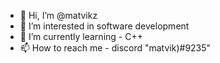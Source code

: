 - 👋 Hi, I’m @matvikz
- 👀 I’m interested in software development
- 🌱 I’m currently learning - С++
- 📫 How to reach me - discord "matvik)#9235"


